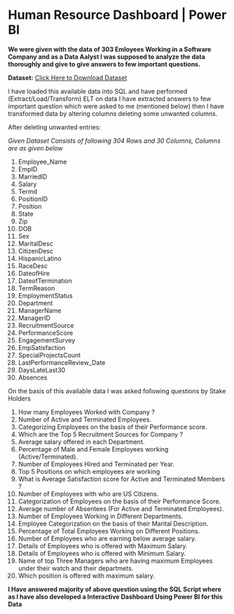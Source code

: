# Human Resource Dashboard | Power BI

**We were given with the data of 303 Emloyees Working in a Software Company and as a Data Aalyst I was supposed to analyze the data thoroughly and give to give answers to few important questions.**

**Dataset:**  [Click Here to Download Dataset](https://drive.google.com/file/d/1poezdeKMIj8sG8Hoa1Hh1dOqd2gOzI44/view?usp=sharing)

I have loaded this available data into SQL and have performed (Extract/Load/Transform) ELT on data I have extracted answers to few important question which were asked to me (mentioned below) then I have transformed data by altering columns deleting some unwanted columns.

After deleting unwanted entries:

*Given Dataset Consists of following 304 Rows and 30 Columns, Columns are as given below*
1. Employee_Name	
2. EmpID	
3. MarriedID	
4. Salary	
5. Termd	
6. PositionID	
7. Position	
8. State	
9. Zip	
10. DOB	
11. Sex
12. MaritalDesc	
13. CitizenDesc	
14. HispanicLatino	
15. RaceDesc	
16. DateofHire	
17. DateofTermination	
18. TermReason	
19. EmploymentStatus	
20. Department	
21. ManagerName	
22. ManagerID	
23. RecruitmentSource	
24. PerformanceScore	
25. EngagementSurvey	
26. EmpSatisfaction	
27. SpecialProjectsCount	
28. LastPerformanceReview_Date	
29. DaysLateLast30	
30. Absences


On the basis of this available data I was asked following questions by Stake Holders 

1. How many Employees Worked with Company ?
2. Number of Active and Terminated Employees. 
3. Categorizing Employees on the basis of their Performance score.
4. Which are the Top 5 Recruitment Sources for Company ?
5. Average salary offered in each Department.
6. Percentage of Male and Female Employees working (Active/Terminated).
7. Number of Employees Hired and Terminated per Year.
8. Top 5 Positions on which employees are working
9. What is Average Satisfaction score for Active and Terminated Members ?
10. Number of Employees with who are US Citizens.
11. Categorization of Employees on the basis of their Performance Score.
12. Average number of Absentees (For Active and Terminated Employees).
13. Number of Employees Working in Different Departments.
14. Employee Categorization on the basis of their Marital Description.
15. Percentage of Total Employees Working on Different Positions.
16. Number of Employees who are earning below average salary.
17. Details of Employees who is offered with Maximum Salary.
18. Details of Employees who is offered with Minimum Salary.
19. Name of top Three Managers who are having maximum Employees under their watch and their departmets.
20. Which position is offered with maximum salary.


**I Have answered majority of above question using the SQL Script where as I have also developed a Interactive Dashboard Using Power BI for this Data**

